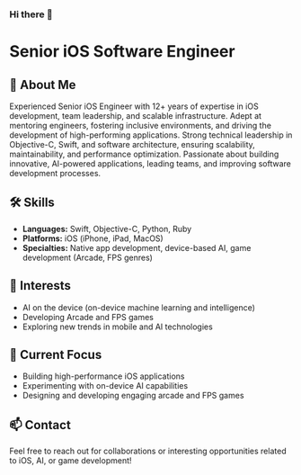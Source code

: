 ### Hi there 👋

# Senior iOS Software Engineer

## 👋 About Me
Experienced Senior iOS Engineer with 12+ years of expertise in iOS development, team leadership, and scalable
infrastructure. Adept at mentoring engineers, fostering inclusive environments, and driving the development of
high-performing applications. Strong technical leadership in Objective-C, Swift, and software architecture, ensuring
scalability, maintainability, and performance optimization. Passionate about building innovative, AI-powered applications,
leading teams, and improving software development processes.

## 🛠️ Skills
- **Languages:** Swift, Objective-C, Python, Ruby
- **Platforms:** iOS (iPhone, iPad, MacOS)
- **Specialties:** Native app development, device-based AI, game development (Arcade, FPS genres)

## 🎯 Interests
- AI on the device (on-device machine learning and intelligence)
- Developing Arcade and FPS games
- Exploring new trends in mobile and AI technologies

## 🚀 Current Focus
- Building high-performance iOS applications
- Experimenting with on-device AI capabilities
- Designing and developing engaging arcade and FPS games

## 📫 Contact
Feel free to reach out for collaborations or interesting opportunities related to iOS, AI, or game development!
